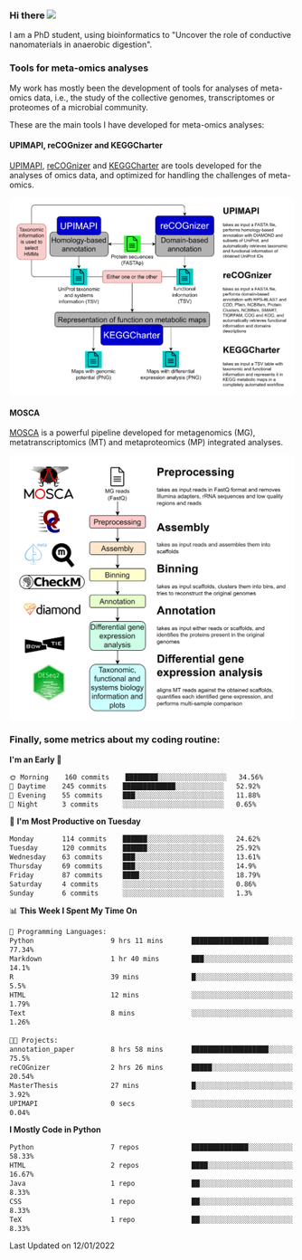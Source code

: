 ### Hi there <img src="https://media.giphy.com/media/hvRJCLFzcasrR4ia7z/giphy.gif" width="25px">

I am a PhD student, using bioinformatics to "Uncover the role of conductive nanomaterials in anaerobic digestion".

### Tools for meta-omics analyses

My work has mostly been the development of tools for analyses of meta-omics data, i.e., the study of the collective genomes, transcriptomes or proteomes of a microbial community.

These are the main tools I have developed for meta-omics analyses:

#### UPIMAPI, reCOGnizer and KEGGCharter

[UPIMAPI](https://github.com/iquasere/UPIMAPI), [reCOGnizer](https://github.com/iquasere/reCOGnizer) and [KEGGCharter](https://github.com/iquasere/KEGGCharter) are tools developed for the analyses of omics data, and optimized for handling the challenges of meta-omics.

<p align="center">
    <img src="assets/annotation_workflow.png">
</p>

#### MOSCA

[MOSCA](https://github.com/iquasere/MOSCA) is a powerful pipeline developed for metagenomics (MG), metatranscriptomics (MT) and metaproteomics (MP) integrated analyses.

<p align="center">
    <img src="assets/mosca_workflow.png" align="center" width="700">
</p>


### Finally, some metrics about my coding routine:

<!--START_SECTION:waka-->
**I'm an Early 🐤** 

```text
🌞 Morning    160 commits    ████████░░░░░░░░░░░░░░░░░   34.56% 
🌆 Daytime    245 commits    █████████████░░░░░░░░░░░░   52.92% 
🌃 Evening    55 commits     ███░░░░░░░░░░░░░░░░░░░░░░   11.88% 
🌙 Night      3 commits      ░░░░░░░░░░░░░░░░░░░░░░░░░   0.65%

```
📅 **I'm Most Productive on Tuesday** 

```text
Monday       114 commits    ██████░░░░░░░░░░░░░░░░░░░   24.62% 
Tuesday      120 commits    ██████░░░░░░░░░░░░░░░░░░░   25.92% 
Wednesday    63 commits     ███░░░░░░░░░░░░░░░░░░░░░░   13.61% 
Thursday     69 commits     ███░░░░░░░░░░░░░░░░░░░░░░   14.9% 
Friday       87 commits     ████░░░░░░░░░░░░░░░░░░░░░   18.79% 
Saturday     4 commits      ░░░░░░░░░░░░░░░░░░░░░░░░░   0.86% 
Sunday       6 commits      ░░░░░░░░░░░░░░░░░░░░░░░░░   1.3%

```


📊 **This Week I Spent My Time On** 

```text
💬 Programming Languages: 
Python                   9 hrs 11 mins       ███████████████████░░░░░░   77.34% 
Markdown                 1 hr 40 mins        ███░░░░░░░░░░░░░░░░░░░░░░   14.1% 
R                        39 mins             █░░░░░░░░░░░░░░░░░░░░░░░░   5.5% 
HTML                     12 mins             ░░░░░░░░░░░░░░░░░░░░░░░░░   1.79% 
Text                     8 mins              ░░░░░░░░░░░░░░░░░░░░░░░░░   1.26%

🐱‍💻 Projects: 
annotation_paper         8 hrs 58 mins       ███████████████████░░░░░░   75.5% 
reCOGnizer               2 hrs 26 mins       █████░░░░░░░░░░░░░░░░░░░░   20.54% 
MasterThesis             27 mins             █░░░░░░░░░░░░░░░░░░░░░░░░   3.92% 
UPIMAPI                  0 secs              ░░░░░░░░░░░░░░░░░░░░░░░░░   0.04%

```

**I Mostly Code in Python** 

```text
Python                   7 repos             ██████████████░░░░░░░░░░░   58.33% 
HTML                     2 repos             ████░░░░░░░░░░░░░░░░░░░░░   16.67% 
Java                     1 repo              ██░░░░░░░░░░░░░░░░░░░░░░░   8.33% 
CSS                      1 repo              ██░░░░░░░░░░░░░░░░░░░░░░░   8.33% 
TeX                      1 repo              ██░░░░░░░░░░░░░░░░░░░░░░░   8.33%

```



 Last Updated on 12/01/2022
<!--END_SECTION:waka-->
